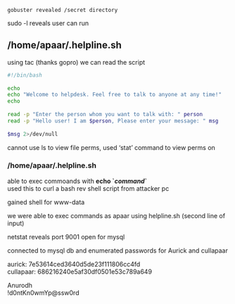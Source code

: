     gobuster revealed /secret directory  
  
sudo -l reveals user can run  

## /home/apaar/.helpline.sh

  
  
  
using tac (thanks gopro) we can read the script  
  
```bash
#!/bin/bash  
  
echo  
echo "Welcome to helpdesk. Feel free to talk to anyone at any time!"  
echo  
  
read -p "Enter the person whom you want to talk with: " person  
read -p "Hello user! I am $person, Please enter your message: " msg  
  
$msg 2>/dev/null  
```

cannot use ls to view file perms, used ‘stat’ command to view perms on

### /home/apaar/.helpline.sh

  
  
  
able to exec commoands with **echo \`**_**command**_**\`**  
used this to curl a bash rev shell script from attacker pc  
  
gained shell for www-data  
  
we were able to exec commands as apaar using helpline.sh (second line of input)  
  
netstat reveals port 9001 open for mysql  
  
connected to mysql db and enumerated passwords for Aurick and cullapaar  
  
  
  
aurick: 7e53614ced3640d5de23f111806cc4fd  
cullapaar: 686216240e5af30df0501e53c789a649  
  
  
Anurodh  
!d0ntKn0wmYp@ssw0rd